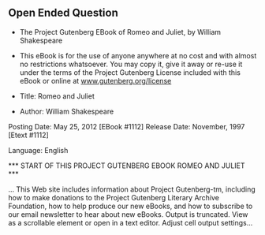 ## Open Ended Question
- The Project Gutenberg EBook of Romeo and Juliet, by William Shakespeare

- This eBook is for the use of anyone anywhere at no cost and with
almost no restrictions whatsoever.  You may copy it, give it away or
re-use it under the terms of the Project Gutenberg License included
with this eBook or online at www.gutenberg.org/license


- Title: Romeo and Juliet
- Author: William Shakespeare

Posting Date: May 25, 2012 [EBook #1112]
Release Date: November, 1997  [Etext #1112]

Language: English


*** START OF THIS PROJECT GUTENBERG EBOOK ROMEO AND JULIET ***





...
This Web site includes information about Project Gutenberg-tm,
including how to make donations to the Project Gutenberg Literary
Archive Foundation, how to help produce our new eBooks, and how to
subscribe to our email newsletter to hear about new eBooks.
Output is truncated. View as a scrollable element or open in a text editor. Adjust cell output settings...

